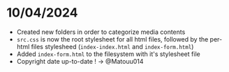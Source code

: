 # 10/04/2024
- Created new folders in order to categorize media contents
- `src.css` is now the root stylesheet for all html files, followed by the per-html files stylesheed (`index-index.html` and `index-form.html`)
- Added `index-form.html` to the filesystem with it's stylesheet file
- Copyright date up-to-date !
-> @Matouu014